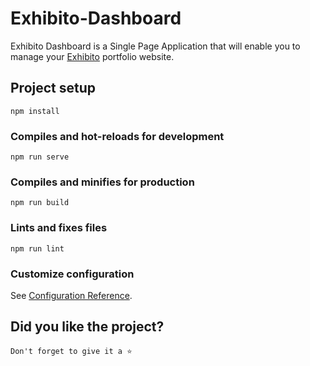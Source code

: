 # Exhibito-Dashboard

Exhibito Dashboard is a Single Page Application that will enable you to manage your [Exhibito](https://github.com/kartikderasari/Exhibito) portfolio website.

## Project setup

```
npm install
```

### Compiles and hot-reloads for development

```
npm run serve
```

### Compiles and minifies for production

```
npm run build
```

### Lints and fixes files

```
npm run lint
```

### Customize configuration

See [Configuration Reference](https://cli.vuejs.org/config/).

## Did you like the project?

`Don't forget to give it a ⭐`
